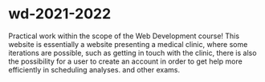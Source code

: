 # wd-2021-2022



  Practical work within the scope of the Web Development course!
  This website is essentially a website presenting a medical clinic, where some iterations are possible, such as getting in touch with the clinic, there is also the possibility for a user to create an account in order to get help more efficiently in scheduling analyses. and other exams.
